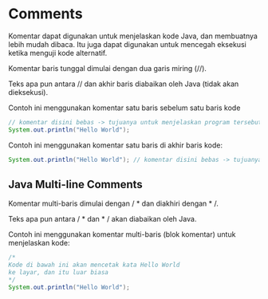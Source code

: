 # Comments


Komentar dapat digunakan untuk menjelaskan kode Java, dan membuatnya lebih mudah dibaca. Itu juga dapat digunakan untuk mencegah eksekusi ketika menguji kode alternatif.

Komentar baris tunggal dimulai dengan dua garis miring (//).

Teks apa pun antara // dan akhir baris diabaikan oleh Java (tidak akan dieksekusi).

Contoh ini menggunakan komentar satu baris sebelum satu baris kode

```java
// komentar disini bebas -> tujuanya untuk menjelaskan program tersebut
System.out.println("Hello World");
```

Contoh ini menggunakan komentar satu baris di akhir baris kode:

```java
System.out.println("Hello World"); // komentar disini bebas -> tujuanya untuk menjelaskan program tersebut
```

## Java Multi-line Comments

Komentar multi-baris dimulai dengan / * dan diakhiri dengan * /.

Teks apa pun antara / * dan * / akan diabaikan oleh Java.

Contoh ini menggunakan komentar multi-baris (blok komentar) untuk menjelaskan kode:

```java
/* 
Kode di bawah ini akan mencetak kata Hello World
ke layar, dan itu luar biasa
*/
System.out.println("Hello World");
```
